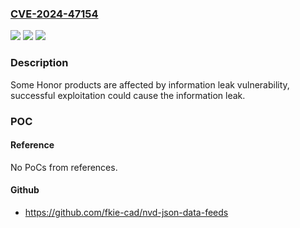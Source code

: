 ### [CVE-2024-47154](https://cve.mitre.org/cgi-bin/cvename.cgi?name=CVE-2024-47154)
![](https://img.shields.io/static/v1?label=Product&message=Magic%20OS&color=blue)
![](https://img.shields.io/static/v1?label=Version&message=8.0%3C%208.0.0.173%20&color=brighgreen)
![](https://img.shields.io/static/v1?label=Vulnerability&message=n%2Fa&color=brighgreen)

### Description

Some Honor products are affected by information leak vulnerability, successful exploitation could cause the information leak.

### POC

#### Reference
No PoCs from references.

#### Github
- https://github.com/fkie-cad/nvd-json-data-feeds

